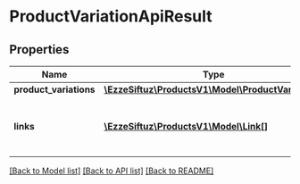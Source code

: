 # ProductVariationApiResult

## Properties
Name | Type | Description | Notes
------------ | ------------- | ------------- | -------------
**product_variations** | [**\EzzeSiftuz\ProductsV1\Model\ProductVariation[]**](ProductVariation.md) |  | [optional] 
**links** | [**\EzzeSiftuz\ProductsV1\Model\Link[]**](Link.md) | a list of links that can be used for pagination. | [optional] 

[[Back to Model list]](../../README.md#documentation-for-models) [[Back to API list]](../../README.md#documentation-for-api-endpoints) [[Back to README]](../../README.md)

